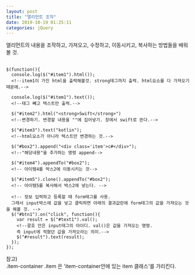 ```yaml
---
layout: post
title: "앨리먼트 조작"
date: 2019-10-19 01:25:11
categories: jQuery
---
```

앨리먼트의 내용을 조작하고, 가져오고, 수정하고, 이동시키고, 복사하는 방법들을 배워볼 것.<br><br>

    $(function(){
      console.log($("#item1").html());
      <!--item1이 가진 html을 출력해볼것. strong태그까지 출력. html요소를 다 가져오기 때문에.-->

      console.log($("#item1").text());
      <!--태그 빼고 텍스트만 출력.-->

      $("#item2").html("<strong>Swift</strong>")
      <!--변경하기. 변경할 내용을 ""에 집어넣기. 창에서 swift로 뜬다.-->

      $("#item3").text("kotlin");
      <!--html요소가 아니라 텍스트만 변경하는 것.-->

      $("#box2").append("<div class='item'>c#</div>");
      <!--"해당내용"을 추가하는 명령 append-->

      $("#item4").appendTo("#box2");
      <!-- 아이템4를 박스2에 이동시키는 것-->

      $("#item5").clone().appendTo("#box2");
      <!-- 아이템5를 복사해서 박스2에 넣는다. -->

      <!-- 정보 입력하고 등록할 때 form태그를 사용.
      그래서 input박스에 값을 넣고 클릭하면 아래의 결과값란에 form태그의 값을 가져오는 것을 해볼 것. -->
      $("#btn1").on("click", function(){
        var result = $("#text1").val();
        <!--괄호 안은 input태그의 아이디. val()은 값을 가져오는 명령.
        즉 input에 적혔던 값을 가져오라는 의미.-->
        $("#result").text(result);
      });
    });


참고) <br>
.item-container .item 은 'item-container안에 있는 item 클래스'를 가리킨다. <br>

